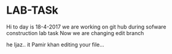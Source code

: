# LAB-TASk
Hi to day is 18-4-2017 we are working on git hub during sofware construction lab task
Now we are changing edit branch


he Ijaz.. it Pamir khan editing your file...
